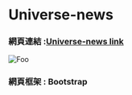 # Universe-news

### 網頁連結 :[Universe-news link](https://sunghaoru.azurewebsites.net/)  

![Foo](https://scontent.ftpe8-1.fna.fbcdn.net/v/t1.0-9/32266894_1808217052535071_6853420013613744128_n.jpg?_nc_cat=0&oh=e7c0b2c971e7d210e936c0f4ab8f27e9&oe=5B52FB18 "Universe-news")  

### 網頁框架 : Bootstrap 

